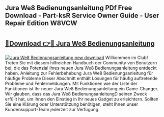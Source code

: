 ## Jura We8 Bedienungsanleitung PDf Free Download - Part-ksR Service Owner Guide - User Repair Edition W8VCW

# <h2><a href="http://df10cip.blite.top/?on=Jura+We8+Bedienungsanleitung">🔗Download 👉🔴 Jura We8 Bedienungsanleitung</a></h2>

[![Jura We8 Bedienungsanleitung new download](https://i.imgur.com/lujVjoI.png)](http://df10cip.blite.top/?on=Jura+We8+Bedienungsanleitung)
Willkommen im Club! Treten Sie mit diesem hilfreichen Handbuch der Community von Benutzern bei, die das Potenzial ihres neuen Jura We8 Bedienungsanleitung entdeckt haben. Anleitung zur Fehlerbehebung Jura We8 Bedienungsanleitung für häufige Probleme Dieser Abschnitt enthält Lösungen für häufig auftretende Probleme und Fehlermeldungen. Mit Funktionen wie der Liste der Funktionen ist Ihr neuer Jura We8 Bedienungsanleitung ein Game-Changer. Wir glauben, dass das Jura We8 BedienungsanleitungD seinen Zweck erfüllt hat, um Ihnen den Einstieg in Ihr neues Gadget zu erleichtern. Sollten Sie eine Klärung oder Unterstützung benötigen, steht Ihnen unser Kundensupport-Team jederzeit zur Verfügung.
